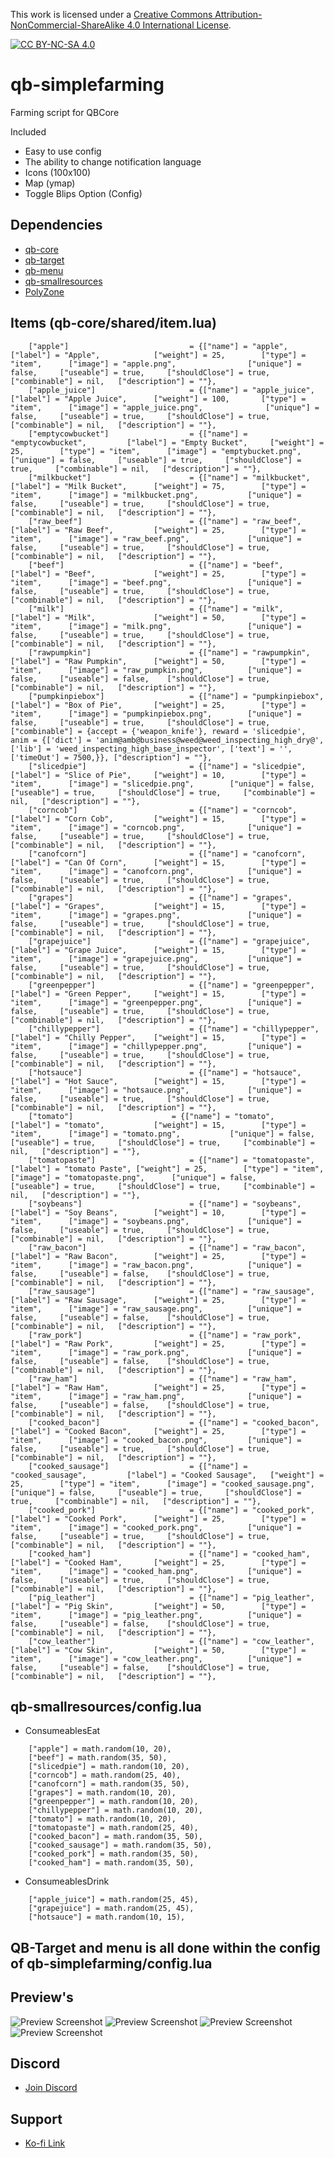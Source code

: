 This work is licensed under a [Creative Commons Attribution-NonCommercial-ShareAlike 4.0
International License][cc-by-nc-sa].

[![CC BY-NC-SA 4.0][cc-by-nc-sa-image]][cc-by-nc-sa]

[cc-by-nc-sa]: http://creativecommons.org/licenses/by-nc-sa/4.0/
[cc-by-nc-sa-image]: https://licensebuttons.net/l/by-nc-sa/4.0/88x31.png
[cc-by-nc-sa-shield]: https://img.shields.io/badge/License-CC%20BY--NC--SA%204.0-lightgrey.svg

# qb-simplefarming
Farming script for QBCore

Included 
- Easy to use config 
- The ability to change notification language
- Icons (100x100)
- Map (ymap)
- Toggle Blips Option (Config)

## Dependencies
- [qb-core](https://github.com/qbcore-framework/qb-core)
- [qb-target](https://github.com/BerkieBb/qb-target)
- [qb-menu](https://github.com/qbcore-framework/qb-menu)
- [qb-smallresources](https://github.com/qbcore-framework/qb-smallresources)
- [PolyZone](https://github.com/mkafrin/PolyZone)

## Items (qb-core/shared/item.lua)
```
	["apple"] 							= {["name"] = "apple",  	     		["label"] = "Apple",	 		["weight"] = 25, 		["type"] = "item", 		["image"] = "apple.png", 				["unique"] = false, 	["useable"] = true, 	["shouldClose"] = true,   	["combinable"] = nil,   ["description"] = ""},
	["apple_juice"] 					= {["name"] = "apple_juice",  	     	["label"] = "Apple Juice",	 	["weight"] = 100, 		["type"] = "item", 		["image"] = "apple_juice.png", 				["unique"] = false, 	["useable"] = true, 	["shouldClose"] = true,   	["combinable"] = nil,   ["description"] = ""},
	["emptycowbucket"] 					= {["name"] = "emptycowbucket",  	    ["label"] = "Empty Bucket",	 	["weight"] = 25, 		["type"] = "item", 		["image"] = "emptybucket.png", 			["unique"] = false, 	["useable"] = true, 	["shouldClose"] = true,   	["combinable"] = nil,   ["description"] = ""},
	["milkbucket"] 						= {["name"] = "milkbucket",  	     	["label"] = "Milk Bucket",	 	["weight"] = 75, 		["type"] = "item", 		["image"] = "milkbucket.png", 			["unique"] = false, 	["useable"] = true, 	["shouldClose"] = true,   	["combinable"] = nil,   ["description"] = ""},
	["raw_beef"] 						= {["name"] = "raw_beef",  	     		["label"] = "Raw Beef",	 		["weight"] = 25, 		["type"] = "item", 		["image"] = "raw_beef.png", 			["unique"] = false, 	["useable"] = true, 	["shouldClose"] = true,   	["combinable"] = nil,   ["description"] = ""},
	["beef"] 							= {["name"] = "beef",  	     			["label"] = "Beef",	 		    ["weight"] = 25, 		["type"] = "item", 		["image"] = "beef.png", 				["unique"] = false, 	["useable"] = true, 	["shouldClose"] = true,   	["combinable"] = nil,   ["description"] = ""},
	["milk"] 							= {["name"] = "milk",  	     			["label"] = "Milk",	 		    ["weight"] = 50, 		["type"] = "item", 		["image"] = "milk.png", 				["unique"] = false, 	["useable"] = true, 	["shouldClose"] = true,   	["combinable"] = nil,   ["description"] = ""},
	["rawpumpkin"] 						= {["name"] = "rawpumpkin",  	     	["label"] = "Raw Pumpkin",	    ["weight"] = 50, 		["type"] = "item", 		["image"] = "raw_pumpkin.png", 			["unique"] = false, 	["useable"] = false, 	["shouldClose"] = true,   	["combinable"] = nil,   ["description"] = ""},
	["pumpkinpiebox"] 					= {["name"] = "pumpkinpiebox",  	    ["label"] = "Box of Pie",	    ["weight"] = 25, 		["type"] = "item", 		["image"] = "pumpkinpiebox.png", 		["unique"] = false, 	["useable"] = true, 	["shouldClose"] = true,   	["combinable"] = {accept = {'weapon_knife'}, reward = 'slicedpie', anim = {['dict'] = 'anim@amb@business@weed@weed_inspecting_high_dry@', ['lib'] = 'weed_inspecting_high_base_inspector', ['text'] = '', ['timeOut'] = 7500,}}, ["description"] = ""},
	["slicedpie"] 						= {["name"] = "slicedpie",  	  		["label"] = "Slice of Pie",	    ["weight"] = 10, 		["type"] = "item", 		["image"] = "slicedpie.png", 		["unique"] = false, 	["useable"] = true, 	["shouldClose"] = true,   	["combinable"] = nil,   ["description"] = ""},
	["corncob"] 						= {["name"] = "corncob",  	  			["label"] = "Corn Cob",	    	["weight"] = 15, 		["type"] = "item", 		["image"] = "corncob.png", 				["unique"] = false, 	["useable"] = true, 	["shouldClose"] = true,   	["combinable"] = nil,   ["description"] = ""},
	["canofcorn"] 						= {["name"] = "canofcorn",  	  		["label"] = "Can Of Corn",	    ["weight"] = 15, 		["type"] = "item", 		["image"] = "canofcorn.png", 			["unique"] = false, 	["useable"] = true, 	["shouldClose"] = true,   	["combinable"] = nil,   ["description"] = ""},
	["grapes"] 							= {["name"] = "grapes",  	  			["label"] = "Grapes",	   		["weight"] = 15, 		["type"] = "item", 		["image"] = "grapes.png", 				["unique"] = false, 	["useable"] = true, 	["shouldClose"] = true,   	["combinable"] = nil,   ["description"] = ""},
	["grapejuice"] 						= {["name"] = "grapejuice",  	  		["label"] = "Grape Juice",	    ["weight"] = 15, 		["type"] = "item", 		["image"] = "grapejuice.png", 			["unique"] = false, 	["useable"] = true, 	["shouldClose"] = true,   	["combinable"] = nil,   ["description"] = ""},
	["greenpepper"] 					= {["name"] = "greenpepper",  	  		["label"] = "Green Pepper",	    ["weight"] = 15, 		["type"] = "item", 		["image"] = "greenpepper.png", 			["unique"] = false, 	["useable"] = true, 	["shouldClose"] = true,   	["combinable"] = nil,   ["description"] = ""},
	["chillypepper"] 					= {["name"] = "chillypepper",  	  		["label"] = "Chilly Pepper",	["weight"] = 15, 		["type"] = "item", 		["image"] = "chillypepper.png", 		["unique"] = false, 	["useable"] = true, 	["shouldClose"] = true,   	["combinable"] = nil,   ["description"] = ""},
	["hotsauce"] 						= {["name"] = "hotsauce",  	  			["label"] = "Hot Sauce",	    ["weight"] = 15, 		["type"] = "item", 		["image"] = "hotsauce.png", 			["unique"] = false, 	["useable"] = true, 	["shouldClose"] = true,   	["combinable"] = nil,   ["description"] = ""},
	["tomato"] 						= {["name"] = "tomato",  	  			["label"] = "tomato",	    	["weight"] = 15, 		["type"] = "item", 		["image"] = "tomato.png", 			["unique"] = false, 	["useable"] = true, 	["shouldClose"] = true,   	["combinable"] = nil,   ["description"] = ""},
	["tomatopaste"] 					= {["name"] = "tomatopaste",  	  		["label"] = "tomato Paste",	["weight"] = 25, 		["type"] = "item", 		["image"] = "tomatopaste.png", 		["unique"] = false, 	["useable"] = true, 	["shouldClose"] = true,   	["combinable"] = nil,   ["description"] = ""},
	["soybeans"] 						= {["name"] = "soybeans",  	  			["label"] = "Soy Beans",	    ["weight"] = 10, 		["type"] = "item", 		["image"] = "soybeans.png", 			["unique"] = false, 	["useable"] = true, 	["shouldClose"] = true,   	["combinable"] = nil,   ["description"] = ""},
	["raw_bacon"] 						= {["name"] = "raw_bacon",  	  		["label"] = "Raw Bacon",	    ["weight"] = 25, 		["type"] = "item", 		["image"] = "raw_bacon.png", 			["unique"] = false, 	["useable"] = false, 	["shouldClose"] = true,   	["combinable"] = nil,   ["description"] = ""},
	["raw_sausage"] 					= {["name"] = "raw_sausage",  	  		["label"] = "Raw Sausage",	    ["weight"] = 25, 		["type"] = "item", 		["image"] = "raw_sausage.png", 			["unique"] = false, 	["useable"] = false, 	["shouldClose"] = true,   	["combinable"] = nil,   ["description"] = ""},
	["raw_pork"] 						= {["name"] = "raw_pork",  	  			["label"] = "Raw Pork",	  	  	["weight"] = 25, 		["type"] = "item", 		["image"] = "raw_pork.png", 			["unique"] = false, 	["useable"] = false, 	["shouldClose"] = true,   	["combinable"] = nil,   ["description"] = ""},
	["raw_ham"] 						= {["name"] = "raw_ham",  	  			["label"] = "Raw Ham",	  	  	["weight"] = 25, 		["type"] = "item", 		["image"] = "raw_ham.png", 				["unique"] = false, 	["useable"] = false, 	["shouldClose"] = true,   	["combinable"] = nil,   ["description"] = ""},
	["cooked_bacon"] 					= {["name"] = "cooked_bacon",  	  		["label"] = "Cooked Bacon",	    ["weight"] = 25, 		["type"] = "item", 		["image"] = "cooked_bacon.png", 		["unique"] = false, 	["useable"] = true, 	["shouldClose"] = true,   	["combinable"] = nil,   ["description"] = ""},
	["cooked_sausage"] 					= {["name"] = "cooked_sausage",  	  	["label"] = "Cooked Sausage",	["weight"] = 25, 		["type"] = "item", 		["image"] = "cooked_sausage.png", 		["unique"] = false, 	["useable"] = true, 	["shouldClose"] = true,   	["combinable"] = nil,   ["description"] = ""},
	["cooked_pork"] 					= {["name"] = "cooked_pork",  	  		["label"] = "Cooked Pork",	    ["weight"] = 25, 		["type"] = "item", 		["image"] = "cooked_pork.png", 			["unique"] = false, 	["useable"] = true, 	["shouldClose"] = true,   	["combinable"] = nil,   ["description"] = ""},
	["cooked_ham"] 						= {["name"] = "cooked_ham",  	  		["label"] = "Cooked Ham",	    ["weight"] = 25, 		["type"] = "item", 		["image"] = "cooked_ham.png", 			["unique"] = false, 	["useable"] = true, 	["shouldClose"] = true,   	["combinable"] = nil,   ["description"] = ""},
	["pig_leather"]						= {["name"] = "pig_leather",  	  		["label"] = "Pig Skin",	   		["weight"] = 50, 		["type"] = "item", 		["image"] = "pig_leather.png", 			["unique"] = false, 	["useable"] = false, 	["shouldClose"] = true,   	["combinable"] = nil,   ["description"] = ""},
	["cow_leather"]						= {["name"] = "cow_leather",  	  		["label"] = "Cow Skin",	  		["weight"] = 50, 		["type"] = "item", 		["image"] = "cow_leather.png", 			["unique"] = false, 	["useable"] = false, 	["shouldClose"] = true,   	["combinable"] = nil,   ["description"] = ""},
```

## qb-smallresources/config.lua
- ConsumeablesEat
```
    ["apple"] = math.random(10, 20),
    ["beef"] = math.random(35, 50),
    ["slicedpie"] = math.random(10, 20),
    ["corncob"] = math.random(25, 40),
    ["canofcorn"] = math.random(35, 50),
    ["grapes"] = math.random(10, 20),
    ["greenpepper"] = math.random(10, 20),
    ["chillypepper"] = math.random(10, 20),
    ["tomato"] = math.random(10, 20),
    ["tomatopaste"] = math.random(25, 40),
    ["cooked_bacon"] = math.random(35, 50),
    ["cooked_sausage"] = math.random(35, 50),
    ["cooked_pork"] = math.random(35, 50),
    ["cooked_ham"] = math.random(35, 50),
```
- ConsumeablesDrink
```
    ["apple_juice"] = math.random(25, 45),
    ["grapejuice"] = math.random(25, 45),
    ["hotsauce"] = math.random(10, 15),
```

## QB-Target and menu is all done within the config of qb-simplefarming/config.lua

## Preview's
![Preview Screenshot](https://forum.cfx.re/uploads/default/original/4X/5/e/b/5ebc74391935523b26adb582ecd8137ce98e10ef.jpeg)
![Preview Screenshot](https://forum.cfx.re/uploads/default/original/4X/f/d/5/fd5cac4e3b35cbb008ba53d024f98153954e6887.jpeg)
![Preview Screenshot](https://forum.cfx.re/uploads/default/original/4X/b/7/4/b746f9ab921c1ecda7839f20881bc69a41abadd8.jpeg)
![Preview Screenshot](https://forum.cfx.re/uploads/default/original/4X/a/f/6/af673ae283e9baaddbfb9c10460b1924fa22ccde.jpeg)

## Discord
- [Join Discord](https://discord.gg/zRCdhENsHG)

## Support
- [Ko-fi Link](https://ko-fi.com/trclassic)